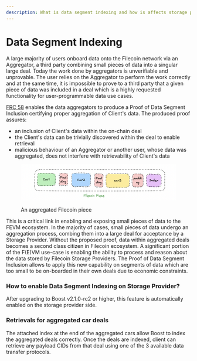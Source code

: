 ```yaml
---
description: What is data segment indexing and how is affects storage providers
---
```


# Data Segment Indexing

A large majority of users onboard data onto the Filecoin network via an Aggregator, a third party combining small pieces of data into a singular large deal. Today the work done by aggregators is unverifiable and unprovable. The user relies on the Aggregator to perform the work correctly and at the same time, it is impossible to prove to a third party that a given piece of data was included in a deal which is a highly requested functionality for user-programmable data use cases.

[FRC 58](https://github.com/filecoin-project/FIPs/blob/master/FRCs/frc-0058.md) enables the data aggregators to produce a Proof of Data Segment Inclusion certifying proper aggregation of Client's data. The produced proof assures:

* an inclusion of Client's data within the on-chain deal
* the Client's data can be trivially discovered within the deal to enable retrieval
* malicious behaviour of an Aggregator or another user, whose data was aggregated, does not interfere with retrievability of Client's data

<figure><img src="../.gitbook/assets/Screenshot 2023-10-18 at 12.25.40 PM.png" alt=""><figcaption><p>An aggregated Filecoin piece</p></figcaption></figure>

This is a critical link in enabling and exposing small pieces of data to the FEVM ecosystem. In the majority of cases, small pieces of data undergo an aggregation process, combing them into a large deal for acceptance by a Storage Provider. Without the proposed proof, data within aggregated deals becomes a second class citizen in Filecoin ecosystem. A significant portion of the F(E)VM use-case is enabling the ability to process and reason about the data stored by Filecoin Storage Providers. The Proof of Data Segment Inclusion allows to apply this new capability on segments of data which are too small to be on-boarded in their own deals due to economic constraints.

### How to enable Data Segment Indexing on Storage Provider?

After upgrading to Boost v2.1.0-rc2 or higher, this feature is automatically enabled on the storage provider side.

### Retrievals for aggregated car deals

The attached index at the end of the aggregated cars allow Boost to index the aggregated deals correctly. Once the deals are indexed, client can retrieve any payload CIDs from that deal using one of the 3 available data transfer protocols.&#x20;
